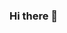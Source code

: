 ### Hi there 👋

<!--
**soulhn/soulhn** is a ✨ _special_ ✨ repository because its `README.md` (this file) appears on your GitHub profile.

> 안녕하세요
- 수정 중

Here are some ideas to get you started:

- 🔭 I’m currently working on ...
- 🌱 I’m currently learning ...
- 👯 I’m looking to collaborate on ...
- 🤔 I’m looking for help with ...
- 💬 Ask me about ...
- 📫 How to reach me: ...
- 😄 Pronouns: ...
- ⚡ Fun fact: ...
-->
